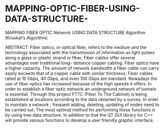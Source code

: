 # MAPPING-OPTIC-FIBER-USING-DATA-STRUCTURE-


MAPPING FIBER OPTIC Network USING DATA STRUCTURE Algorithm (Kruskal's Algorithm)


ABSTRACT: 
Fiber optics, or optical fiber, refers to the medium and the technology associated with the transmission of information as light pulses along a glass or plastic strand or fiber. 
Fiber cables offer several advantages over traditional long- distance copper cabling. 
Fiber optics have a higher capacity. The amount of network bandwidth a fiber cable can carry easily exceeds that of a copper cable with similar thickness. Fiber cables rated at 10 Gbps, 40 Gbps, and even 100 Gbps are standard. 
Nowadays the use of fiber optics has increased because of the high speeds it offers. 
In order to establish a fiber optic network an underground network of tunnels is essential. Through this project FTTC (Fiber To The Cabinet) is being established at locations according to the data obtained by a survey. In order to maintain a network ; frequent adding, deleting, updating of nodes need to be carried out. The most optimal method for performing these functions is by using tree data structure. In addition to that the QT GUI library for C++ will provide various functions to develop a user friendly graphic interface.




